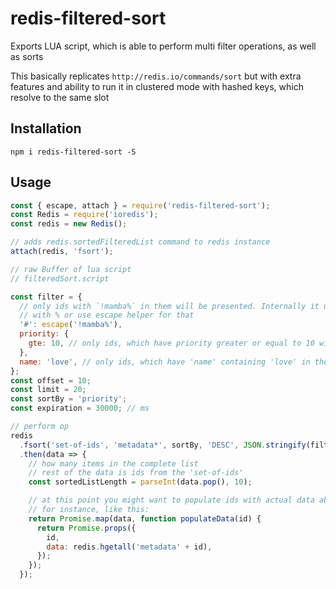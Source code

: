 # redis-filtered-sort
Exports LUA script, which is able to perform multi filter operations, as well as sorts

This basically replicates `http://redis.io/commands/sort` but with extra features and ability to run it in clustered mode with
hashed keys, which resolve to the same slot

## Installation

`npm i redis-filtered-sort -S`

## Usage

```js
const { escape, attach } = require('redis-filtered-sort');
const Redis = require('ioredis');
const redis = new Redis();

// adds redis.sortedFilteredList command to redis instance
attach(redis, 'fsort');

// raw Buffer of lua script
// filteredSort.script

const filter = {
  // only ids with `!mamba%` in them will be presented. Internally it uses lua string.find, so regexp is possible. Escape special chars
  // with % or use escape helper for that
  '#': escape('!mamba%'),
  priority: {
    gte: 10, // only ids, which have priority greater or equal to 10 will be returned
  },
  name: 'love', // only ids, which have 'name' containing 'love' in their metadata will be returned
};
const offset = 10;
const limit = 20;
const sortBy = 'priority';
const expiration = 30000; // ms

// perform op
redis
  .fsort('set-of-ids', 'metadata*', sortBy, 'DESC', JSON.stringify(filter), offset, limit, expiration)
  .then(data => {
    // how many items in the complete list
    // rest of the data is ids from the 'set-of-ids'
    const sortedListLength = parseInt(data.pop(), 10);

    // at this point you might want to populate ids with actual data about them
    // for instance, like this:
    return Promise.map(data, function populateData(id) {
      return Promise.props({
        id,
        data: redis.hgetall('metadata' + id),
      });
    });
  });
```
